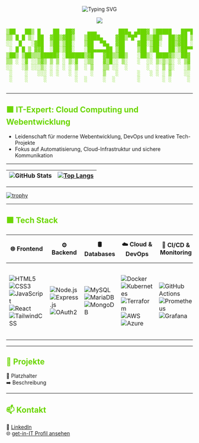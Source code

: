 <p align="center">
  <img src="https://readme-typing-svg.herokuapp.com?size=28&color=6bd600&center=true&width=700&lines=Hallo,+mein+Name+ist+Jury!;Junior+Full-Stack+%26+DevOps+Engineer+🚀;Cloud+Automation+☁;Infrastructure+as+Code+🔧" alt="Typing SVG" />
</p>

<p align="center">
  <img src="https://capsule-render.vercel.app/api?type=rect&color=0:232526,100:0f2027&height=80&section=header&text=Willkommen%20auf%20meinem%20GitHub-Profil&fontColor=6bd600&fontSize=28&fontAlignY=60" />
</p>

<pre align="center" style="color:#6bd600;font-family:monospace;">
▒██   ██▒ █    ██  ██▓    ▄▄▄       ███▄ ▄███▓ ▒█████   ██▀███  ▓█████ 
▒▒ █ █ ▒░ ██  ▓██▒▓██▒   ▒████▄    ▓██▒▀█▀ ██▒▒██▒  ██▒▓██ ▒ ██▒▓█   ▀ 
░░  █   ░▓██  ▒██░▒██░   ▒██  ▀█▄  ▓██    ▓██░▒██░  ██▒▓██ ░▄█ ▒▒███   
 ░ █ █ ▒ ▓▓█  ░██░▒██░   ░██▄▄▄▄██ ▒██    ▒██ ▒██   ██░▒██▀▀█▄  ▒▓█  ▄ 
▒██▒ ▒██▒▒▒█████▓ ░██████▒▓█   ▓██▒▒██▒   ░██▒░ ████▓▒░░██▓ ▒██▒░▒████▒
▒▒ ░ ░▓ ░░▒▓▒ ▒ ▒ ░ ▒░▓  ░▒▒   ▓▒█░░ ▒░   ░  ░░ ▒░▒░▒░ ░ ▒▓ ░▒▓░░░ ▒░ ░
░░   ░▒ ░░░▒░ ░ ░ ░ ░ ▒  ░ ▒   ▒▒ ░░  ░      ░  ░ ▒ ▒░   ░▒ ░ ▒░ ░ ░  ░
 ░    ░   ░░░ ░ ░   ░ ░    ░   ▒   ░      ░   ░ ░ ░ ▒    ░░   ░    ░   
 ░    ░     ░         ░  ░     ░  ░       ░       ░ ░     ░        ░  ░
                                                                       
</pre>

---

## <span style="color:#6bd600;">🟩 IT-Expert: Cloud Computing und Webentwicklung</span>

- Leidenschaft für moderne Webentwicklung, DevOps und kreative Tech-Projekte  
- Fokus auf Automatisierung, Cloud-Infrastruktur und sichere Kommunikation

---

| ![GitHub Stats](https://github-readme-stats.vercel.app/api?username=Xulamore&show_icons=true&theme=chartreuse-dark&border_color=6bd600) | [![Top Langs](https://github-readme-stats.vercel.app/api/top-langs/?username=Xulamore&layout=compact&theme=chartreuse-dark&border_color=6bd600)](https://github.com/Xulamore/github-readme-stats) |
|--------------|--------------|

---

[![trophy](https://github-profile-trophy.vercel.app/?username=Xulamore&theme=matrix&column=7&margin-w=10&margin-h=10)](https://github.com/ryo-ma/github-profile-trophy)

---

## <span style="color:#6bd600;">🟩 Tech Stack</span>

| 🌐 Frontend | ⚙️ Backend | 🛢️ Databases | ☁️ Cloud & DevOps | 🔄 CI/CD & Monitoring | 🔧 Tools | 🖥️ Operating Systems | 🔒 Networking & Security |
|---|---|---|---|---|---|---|---|
| ![HTML5](https://img.shields.io/badge/-HTML5-E34F26?style=flat&logo=html5&logoColor=white) <br> ![CSS3](https://img.shields.io/badge/-CSS3-1572B6?style=flat&logo=css3&logoColor=white) <br> ![JavaScript](https://img.shields.io/badge/-JavaScript-F7DF1E?style=flat&logo=javascript&logoColor=black) <br> ![React](https://img.shields.io/badge/-React-61DAFB?style=flat&logo=react&logoColor=black) <br> ![TailwindCSS](https://img.shields.io/badge/-TailwindCSS-38B2AC?style=flat&logo=tailwind-css&logoColor=white) | ![Node.js](https://img.shields.io/badge/-Node.js-339933?style=flat&logo=node.js&logoColor=white) <br> ![Express.js](https://img.shields.io/badge/-Express.js-000000?style=flat&logo=express&logoColor=white) <br> ![OAuth2](https://img.shields.io/badge/-OAuth2-282C34?style=flat&logo=oauth&logoColor=white) | ![MySQL](https://img.shields.io/badge/-MySQL-4479A1?style=flat&logo=mysql&logoColor=white) <br> ![MariaDB](https://img.shields.io/badge/-MariaDB-003545?style=flat&logo=mariadb&logoColor=white) <br> ![MongoDB](https://img.shields.io/badge/-MongoDB-47A248?style=flat&logo=mongodb&logoColor=white) | ![Docker](https://img.shields.io/badge/-Docker-2496ED?style=flat&logo=docker&logoColor=white) <br> ![Kubernetes](https://img.shields.io/badge/-Kubernetes-326CE5?style=flat&logo=kubernetes&logoColor=white) <br> ![Terraform](https://img.shields.io/badge/-Terraform-7B42BC?style=flat&logo=terraform&logoColor=white) <br> ![AWS](https://img.shields.io/badge/-AWS-232F3E?style=flat&logo=amazonaws&logoColor=white) <br> ![Azure](https://img.shields.io/badge/-Azure-0078D4?style=flat&logo=microsoft-azure&logoColor=white) | ![GitHub Actions](https://img.shields.io/badge/-GitHub%20Actions-2088FF?style=flat&logo=github-actions&logoColor=white) <br> ![Prometheus](https://img.shields.io/badge/-Prometheus-E6522C?style=flat&logo=prometheus&logoColor=white) <br> ![Grafana](https://img.shields.io/badge/-Grafana-F46800?style=flat&logo=grafana&logoColor=white) | ![Git](https://img.shields.io/badge/-Git-F05032?style=flat&logo=git&logoColor=white) <br> ![Bash](https://img.shields.io/badge/-Bash-4EAA25?style=flat&logo=gnu-bash&logoColor=white) <br> ![VS Code](https://img.shields.io/badge/-VS%20Code-007ACC?style=flat&logo=visual-studio-code&logoColor=white) <br> ![Figma](https://img.shields.io/badge/-Figma-F24E1E?style=flat&logo=figma&logoColor=white) <br> ![ESLint](https://img.shields.io/badge/-ESLint-4B32C3?style=flat&logo=eslint&logoColor=white) <br> ![Prettier](https://img.shields.io/badge/-Prettier-F7B93E?style=flat&logo=prettier&logoColor=black) | ![Linux](https://img.shields.io/badge/-Linux-FCC624?style=flat&logo=linux&logoColor=black) <br> ![WSL](https://img.shields.io/badge/-WSL-008080?style=flat) <br> ![Windows](https://img.shields.io/badge/-Windows-0078D6?style=flat&logo=windows&logoColor=white) <br> ![Android](https://img.shields.io/badge/-Android-3DDC84?style=flat&logo=android&logoColor=white) | ![OAuth2](https://img.shields.io/badge/-OAuth2-3C3C3C?style=flat&logo=oauth&logoColor=white) <br> ![Nextcloud](https://img.shields.io/badge/-Nextcloud-0082C9?style=flat&logo=nextcloud&logoColor=white) |

---

## <span style="color:#6bd600;">📂 Projekte</span>

🔹 Platzhalter  
➡️ Beschreibung

---

## <span style="color:#6bd600;">📫 Kontakt</span>

💼 [LinkedIn](https://www.linkedin.com/in/PLACEHOLDER/)  
🌐 [get-in-IT Profil ansehen](https://www.get-in-it.de/profil/PLACEHOLDER)
